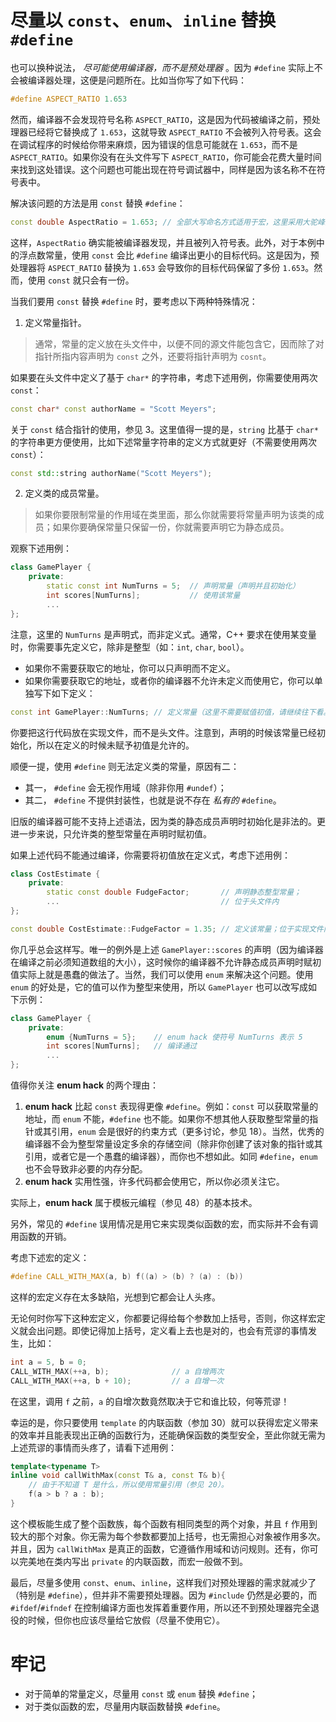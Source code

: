 # 尽量以 `const`、`enum`、`inline` 替换 `#define`
也可以换种说法， *尽可能使用编译器，而不是预处理器* 。因为 `#define` 实际上不会被编译器处理，这便是问题所在。比如当你写了如下代码：
```c++
#define ASPECT_RATIO 1.653
```
然而，编译器不会发现符号名称 `ASPECT_RATIO`，这是因为代码被编译之前，预处理器已经将它替换成了 `1.653`，这就导致 `ASPECT_RATIO` 不会被列入符号表。这会在调试程序的时候给你带来麻烦，因为错误的信息可能就在 `1.653`，而不是 `ASPECT_RATIO`。如果你没有在头文件写下 `ASPECT_RATIO`，你可能会花费大量时间来找到这处错误。这个问题也可能出现在符号调试器中，同样是因为该名称不在符号表中。

解决该问题的方法是用 `const` 替换 `#define`：
```c++
const double AspectRatio = 1.653; // 全部大写命名方式适用于宏，这里采用大驼峰法命名。
```

这样，`AspectRatio` 确实能被编译器发现，并且被列入符号表。此外，对于本例中的浮点数常量，使用 `const` 会比 `#define` 编译出更小的目标代码。这是因为，预处理器将 `ASPECT_RATIO` 替换为 `1.653` 会导致你的目标代码保留了多份 `1.653`。然而，使用 `const` 就只会有一份。

当我们要用 `const` 替换 `#define` 时，要考虑以下两种特殊情况：
1. 定义常量指针。
> 通常，常量的定义放在头文件中，以便不同的源文件能包含它，因而除了对指针所指内容声明为 `const` 之外，还要将指针声明为 `cosnt`。

如果要在头文件中定义了基于 `char*` 的字符串，考虑下述用例，你需要使用两次 `const`：
```c++
const char* const authorName = "Scott Meyers";
```
关于 `const` 结合指针的使用，参见 3。这里值得一提的是，`string` 比基于 `char*` 的字符串更方便使用，比如下述常量字符串的定义方式就更好（不需要使用两次 `const`）：
```c++
const std::string authorName("Scott Meyers");
```
2. 定义类的成员常量。
> 如果你要限制常量的作用域在类里面，那么你就需要将常量声明为该类的成员；如果你要确保常量只保留一份，你就需要声明它为静态成员。

观察下述用例：
```c++
class GamePlayer {
    private:
        static const int NumTurns = 5;  // 声明常量（声明并且初始化）
        int scores[NumTurns];           // 使用该常量
        ...
};
```

注意，这里的 `NumTurns` 是声明式，而非定义式。通常，C++ 要求在使用某变量时，你需要事先定义它，除非是整型（如：`int`, `char`, `bool`）。
+ 如果你不需要获取它的地址，你可以只声明而不定义。
+ 如果你需要获取它的地址，或者你的编译器不允许未定义而使用它，你可以单独写下如下定义：
```c++
const int GamePlayer::NumTurns; // 定义常量（这里不需要赋值初值，请继续往下看。）
```
你要把这行代码放在实现文件，而不是头文件。注意到，声明的时候该常量已经初始化，所以在定义的时候未赋予初值是允许的。

顺便一提，使用 `#define` 则无法定义类的常量，原因有二：
- 其一， `#define` 会无视作用域（除非你用 `#undef`）；
- 其二， `#define` 不提供封装性，也就是说不存在 _私有的_ `#define`。

旧版的编译器可能不支持上述语法，因为类的静态成员声明时初始化是非法的。更进一步来说，只允许类的整型常量在声明时赋初值。

如果上述代码不能通过编译，你需要将初值放在定义式，考虑下述用例：
```c++
class CostEstimate {
    private:
        static const double FudgeFactor;       // 声明静态整型常量；
        ...                                    // 位于头文件内
};

const double CostEstimate::FudgeFactor = 1.35; // 定义该常量；位于实现文件内
```

你几乎总会这样写。唯一的例外是上述 `GamePlayer::scores` 的声明（因为编译器在编译之前必须知道数组的大小），这时候你的编译器不允许静态成员声明时赋初值实际上就是愚蠢的做法了。当然，我们可以使用 `enum` 来解决这个问题。使用 `enum` 的好处是，它的值可以作为整型来使用，所以 `GamePlayer` 也可以改写成如下示例：
```c++
class GamePlayer {
    private:
        enum {NumTurns = 5};    // enum hack 使符号 NumTurns 表示 5
        int scores[NumTurns];   // 编译通过
        ...
};
```
值得你关注 **enum hack** 的两个理由：
1. **enum hack** 比起 `const` 表现得更像 `#define`。例如：`const` 可以获取常量的地址，而 `enum` 不能，`#define` 也不能。如果你不想其他人获取整型常量的指针或其引用，`enum` 会是很好的约束方式（更多讨论，参见 18）。当然，优秀的编译器不会为整型常量设定多余的存储空间（除非你创建了该对象的指针或其引用，或者它是一个愚蠢的编译器），而你也不想如此。如同 `#define`，`enum` 也不会导致非必要的内存分配。
2. **enum hack** 实用性强，许多代码都会使用它，所以你必须关注它。

实际上，**enum hack** 属于模板元编程（参见 48）的基本技术。

另外，常见的 `#define` 误用情况是用它来实现类似函数的宏，而实际并不会有调用函数的开销。

考虑下述宏的定义：
```c++
#define CALL_WITH_MAX(a, b) f((a) > (b) ? (a) : (b))
```

这样的宏定义存在太多缺陷，光想到它都会让人头疼。

无论何时你写下这种宏定义，你都要记得给每个参数加上括号，否则，你这样宏定义就会出问题。即使记得加上括号，定义看上去也是对的，也会有荒谬的事情发生，比如：
```c++
int a = 5, b = 0;
CALL_WITH_MAX(++a, b);              // a 自增两次
CALL_WITH_MAX(++a, b + 10);         // a 自增一次
```

在这里，调用 `f` 之前，`a` 的自增次数竟然取决于它和谁比较，何等荒谬！

幸运的是，你只要使用 `template` 的内联函数（参加 30）就可以获得宏定义带来的效率并且能表现出正确的函数行为，还能确保函数的类型安全，至此你就无需为上述荒谬的事情而头疼了，请看下述用例：
```c++
template<typename T>
inline void callWithMax(const T& a, const T& b){ 
    // 由于不知道 T 是什么，所以使用常量引用（参见 20）。
    f(a > b ? a : b);
}
```

这个模板能生成了整个函数族，每个函数有相同类型的两个对象，并且 `f` 作用到较大的那个对象。你无需为每个参数都要加上括号，也无需担心对象被作用多次。并且，因为 `callWithMax` 是真正的函数，它遵循作用域和访问规则。还有，你可以完美地在类内写出 `private` 的内联函数，而宏一般做不到。

最后，尽量多使用 `const`、`enum`、`inline`，这样我们对预处理器的需求就减少了（特别是 `#define`），但并非不需要预处理器。因为 `#include` 仍然是必要的，而 `#ifdef`/`#ifndef` 在控制编译方面也发挥着重要作用，所以还不到预处理器完全退役的时候，但你也应该尽量给它放假（尽量不使用它）。

# 牢记
+ 对于简单的常量定义，尽量用 `const` 或 `enum` 替换 `#define`；
+ 对于类似函数的宏，尽量用内联函数替换 `#define`。